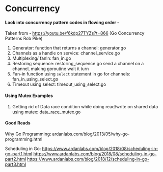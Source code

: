 # Concurrency

#### Look into concurrency pattern codes in flowing order - 

Taken from - https://youtu.be/f6kdp27TYZs?t=866 (Go Concurrency Patterns Rob Pike)
1. Generator: function that returns a channel: generator.go
2. Channels as a handle on service: channel_service.go
3. Multiplexing/ fanIn: fan_in.go
4. Restoring sequence: restoring_sequence.go
    send a channel on a channel, making goroutine wait it turn
5. Fan-in function using `select` statement in go for channels: fan_in_using_select.go
6. Timeout using select: timeout_using_select.go

#### Using Mutex Examples 
1. Getting rid of Data race condition while doing read/write on shared data using mutex: data_race_mutex.go

#### Good Reads
Why Go Programming:
ardanlabs.com/blog/2013/05/why-go-programming.html

Scheduling in Go:
https://www.ardanlabs.com/blog/2018/08/scheduling-in-go-part1.html
https://www.ardanlabs.com/blog/2018/08/scheduling-in-go-part2.html
https://www.ardanlabs.com/blog/2018/12/scheduling-in-go-part3.html

